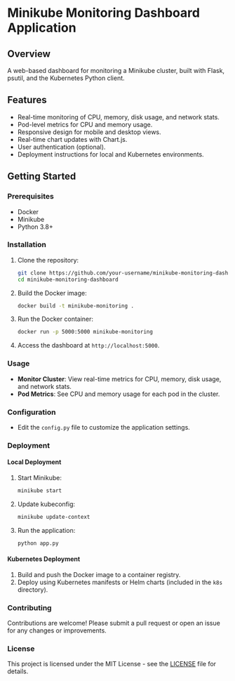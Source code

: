 # Minikube Monitoring Dashboard Application


## Overview

A web-based dashboard for monitoring a Minikube cluster, built with Flask, psutil, and the Kubernetes Python client.

## Features

- Real-time monitoring of CPU, memory, disk usage, and network stats.
- Pod-level metrics for CPU and memory usage.
- Responsive design for mobile and desktop views.
- Real-time chart updates with Chart.js.
- User authentication (optional).
- Deployment instructions for local and Kubernetes environments.



## Getting Started

### Prerequisites

- Docker
- Minikube
- Python 3.8+

### Installation

1. Clone the repository:
    ```bash
    git clone https://github.com/your-username/minikube-monitoring-dashboard.git
    cd minikube-monitoring-dashboard
    ```

2. Build the Docker image:
    ```bash
    docker build -t minikube-monitoring .
    ```

3. Run the Docker container:
    ```bash
    docker run -p 5000:5000 minikube-monitoring
    ```

4. Access the dashboard at `http://localhost:5000`.

### Usage

- **Monitor Cluster**: View real-time metrics for CPU, memory, disk usage, and network stats.
- **Pod Metrics**: See CPU and memory usage for each pod in the cluster.

### Configuration

- Edit the `config.py` file to customize the application settings.

### Deployment

#### Local Deployment

1. Start Minikube:
    ```bash
    minikube start
    ```

2. Update kubeconfig:
    ```bash
    minikube update-context
    ```

3. Run the application:
    ```bash
    python app.py
    ```

#### Kubernetes Deployment

1. Build and push the Docker image to a container registry.
2. Deploy using Kubernetes manifests or Helm charts (included in the `k8s` directory).

### Contributing

Contributions are welcome! Please submit a pull request or open an issue for any changes or improvements.

### License

This project is licensed under the MIT License - see the [LICENSE](LICENSE) file for details.
